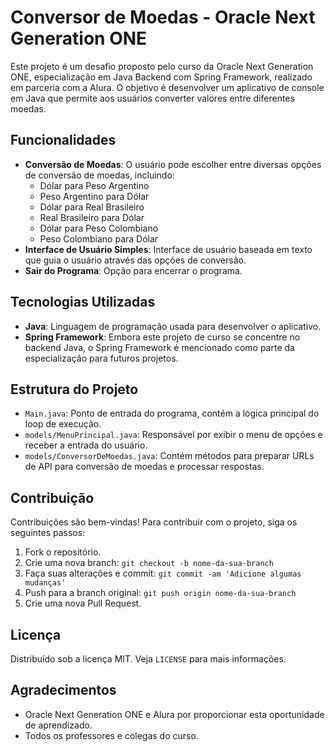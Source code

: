 # Conversor de Moedas - Oracle Next Generation ONE

Este projeto é um desafio proposto pelo curso da Oracle Next Generation ONE, especialização em Java Backend com Spring Framework, realizado em parceria com a Alura. O objetivo é desenvolver um aplicativo de console em Java que permite aos usuários converter valores entre diferentes moedas.

## Funcionalidades

- **Conversão de Moedas**: O usuário pode escolher entre diversas opções de conversão de moedas, incluindo:
  - Dólar para Peso Argentino
  - Peso Argentino para Dólar
  - Dólar para Real Brasileiro
  - Real Brasileiro para Dólar
  - Dólar para Peso Colombiano
  - Peso Colombiano para Dólar
- **Interface de Usuário Simples**: Interface de usuário baseada em texto que guia o usuário através das opções de conversão.
- **Sair do Programa**: Opção para encerrar o programa.

## Tecnologias Utilizadas

- **Java**: Linguagem de programação usada para desenvolver o aplicativo.
- **Spring Framework**: Embora este projeto de curso se concentre no backend Java, o Spring Framework é mencionado como parte da especialização para futuros projetos.

## Estrutura do Projeto

- `Main.java`: Ponto de entrada do programa, contém a lógica principal do loop de execução.
- `models/MenuPrincipal.java`: Responsável por exibir o menu de opções e receber a entrada do usuário.
- `models/ConversorDeMoedas.java`: Contém métodos para preparar URLs de API para conversão de moedas e processar respostas.

## Contribuição

Contribuições são bem-vindas! Para contribuir com o projeto, siga os seguintes passos:

1. Fork o repositório.
2. Crie uma nova branch: `git checkout -b nome-da-sua-branch`
3. Faça suas alterações e commit: `git commit -am 'Adicione algumas mudanças'`
4. Push para a branch original: `git push origin nome-da-sua-branch`
5. Crie uma nova Pull Request.

## Licença

Distribuído sob a licença MIT. Veja `LICENSE` para mais informações.

## Agradecimentos

- Oracle Next Generation ONE e Alura por proporcionar esta oportunidade de aprendizado.
- Todos os professores e colegas do curso.
